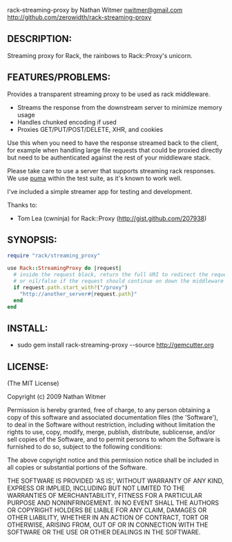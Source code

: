 rack-streaming-proxy
    by Nathan Witmer <nwitmer@gmail.com>
    http://github.com/zerowidth/rack-streaming-proxy

## DESCRIPTION:

Streaming proxy for Rack, the rainbows to Rack::Proxy's unicorn.

## FEATURES/PROBLEMS:

Provides a transparent streaming proxy to be used as rack middleware.

* Streams the response from the downstream server to minimize memory usage
* Handles chunked encoding if used
* Proxies GET/PUT/POST/DELETE, XHR, and cookies

Use this when you need to have the response streamed back to the client,
for example when handling large file requests that could be proxied
directly but need to be authenticated against the rest of your middleware
stack.

Please take care to use a server that supports streaming rack responses. We use
[puma](http://puma.io/) within the test suite, as it's known to work well.

I've included a simple streamer app for testing and development.

Thanks to:

* Tom Lea (cwninja) for Rack::Proxy (http://gist.github.com/207938)

## SYNOPSIS:

```ruby
require "rack/streaming_proxy"

use Rack::StreamingProxy do |request|
  # inside the request block, return the full URI to redirect the request to,
  # or nil/false if the request should continue on down the middleware stack.
  if request.path.start_with?("/proxy")
    "http://another_server#{request.path}"
  end
end
```

## INSTALL:

* sudo gem install rack-streaming-proxy --source http://gemcutter.org

## LICENSE:

(The MIT License)

Copyright (c) 2009 Nathan Witmer

Permission is hereby granted, free of charge, to any person obtaining
a copy of this software and associated documentation files (the
'Software'), to deal in the Software without restriction, including
without limitation the rights to use, copy, modify, merge, publish,
distribute, sublicense, and/or sell copies of the Software, and to
permit persons to whom the Software is furnished to do so, subject to
the following conditions:

The above copyright notice and this permission notice shall be
included in all copies or substantial portions of the Software.

THE SOFTWARE IS PROVIDED 'AS IS', WITHOUT WARRANTY OF ANY KIND,
EXPRESS OR IMPLIED, INCLUDING BUT NOT LIMITED TO THE WARRANTIES OF
MERCHANTABILITY, FITNESS FOR A PARTICULAR PURPOSE AND NONINFRINGEMENT.
IN NO EVENT SHALL THE AUTHORS OR COPYRIGHT HOLDERS BE LIABLE FOR ANY
CLAIM, DAMAGES OR OTHER LIABILITY, WHETHER IN AN ACTION OF CONTRACT,
TORT OR OTHERWISE, ARISING FROM, OUT OF OR IN CONNECTION WITH THE
SOFTWARE OR THE USE OR OTHER DEALINGS IN THE SOFTWARE.
